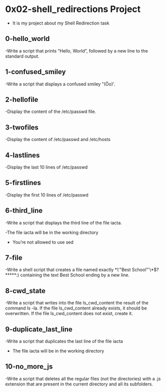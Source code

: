 # 0x02-shell_redirections Project 

- It is my project about my Shell Redirection task

## 0-hello_world
-Write a script that prints “Hello, World”, followed by a new line to the standard output.

## 1-confused_smiley
-Write a script that displays a confused smiley "(Ôo)'.

## 2-hellofile
-Display the content of the /etc/passwd file.
## 3-twofiles
-Display the content of /etc/passwd and /etc/hosts
## 4-lastlines
-Display the last 10 lines of /etc/passwd
## 5-firstlines
-Display the first 10 lines of /etc/passwd
## 6-third_line
-Write a script that displays the third line of the file iacta.

-The file iacta will be in the working directory
 
* You’re not allowed to use sed
## 7-file
-Write a shell script that creates a file named exactly \*\\'"Best School"\'\\*$\?\*\*\*\*\*:) containing the text Best School ending by a new line.
## 8-cwd_state
-Write a script that writes into the file ls_cwd_content the result of the command ls -la. If the file ls_cwd_content already exists, it should be overwritten. If the file ls_cwd_content does not exist, create it.
## 9-duplicate_last_line
-Write a script that duplicates the last line of the file iacta

* The file iacta will be in the working directory 
## 10-no_more_js
-Write a script that deletes all the regular files (not the directories) with a .js extension that are present in the current directory and all its subfolders.
